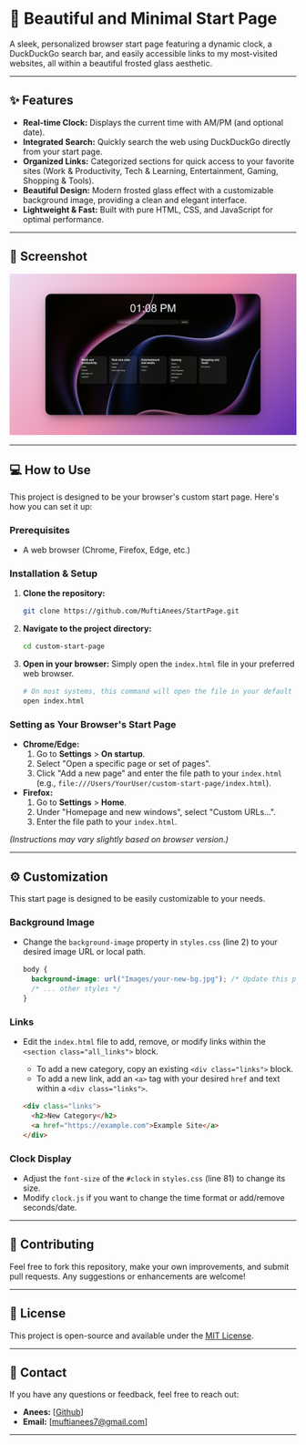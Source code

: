 # 🚀 Beautiful and Minimal Start Page

A sleek, personalized browser start page featuring a dynamic clock, a DuckDuckGo search bar, and easily accessible links to my most-visited websites, all within a beautiful frosted glass aesthetic.

---

## ✨ Features

- **Real-time Clock:** Displays the current time with AM/PM (and optional date).
- **Integrated Search:** Quickly search the web using DuckDuckGo directly from your start page.
- **Organized Links:** Categorized sections for quick access to your favorite sites (Work & Productivity, Tech & Learning, Entertainment, Gaming, Shopping & Tools).
- **Beautiful Design:** Modern frosted glass effect with a customizable background image, providing a clean and elegant interface.
- **Lightweight & Fast:** Built with pure HTML, CSS, and JavaScript for optimal performance.

---

## 📸 Screenshot

![Screenshot of the design](Images/StartPage.png)

---

## 💻 How to Use

This project is designed to be your browser's custom start page. Here's how you can set it up:

### Prerequisites

- A web browser (Chrome, Firefox, Edge, etc.)

### Installation & Setup

1.  **Clone the repository:**

    ```bash
    git clone https://github.com/MuftiAnees/StartPage.git
    ```

2.  **Navigate to the project directory:**

    ```bash
    cd custom-start-page
    ```

3.  **Open in your browser:**
    Simply open the `index.html` file in your preferred web browser.

    ```bash
    # On most systems, this command will open the file in your default browser
    open index.html
    ```

### Setting as Your Browser's Start Page

- **Chrome/Edge:**
  1.  Go to **Settings** \> **On startup**.
  2.  Select "Open a specific page or set of pages".
  3.  Click "Add a new page" and enter the file path to your `index.html` (e.g., `file:///Users/YourUser/custom-start-page/index.html`).
- **Firefox:**
  1.  Go to **Settings** \> **Home**.
  2.  Under "Homepage and new windows", select "Custom URLs...".
  3.  Enter the file path to your `index.html`.

_(Instructions may vary slightly based on browser version.)_

---

## ⚙️ Customization

This start page is designed to be easily customizable to your needs.

### Background Image

- Change the `background-image` property in `styles.css` (line 2) to your desired image URL or local path.
  ```css
  body {
    background-image: url("Images/your-new-bg.jpg"); /* Update this path */
    /* ... other styles */
  }
  ```

### Links

- Edit the `index.html` file to add, remove, or modify links within the `<section class="all_links">` block.

  - To add a new category, copy an existing `<div class="links">` block.
  - To add a new link, add an `<a>` tag with your desired `href` and text within a `<div class="links">`.

  <!-- end list -->

  ```html
  <div class="links">
    <h2>New Category</h2>
    <a href="https://example.com">Example Site</a>
  </div>
  ```

### Clock Display

- Adjust the `font-size` of the `#clock` in `styles.css` (line 81) to change its size.
- Modify `clock.js` if you want to change the time format or add/remove seconds/date.

---

## 🤝 Contributing

Feel free to fork this repository, make your own improvements, and submit pull requests. Any suggestions or enhancements are welcome\!

---

## 📄 License

This project is open-source and available under the [MIT License](https://www.google.com/search?q=LICENSE).

---

## 📧 Contact

If you have any questions or feedback, feel free to reach out:

- **Anees:** [[Github](https://github.com/MuftiAnees)]
- **Email:** [muftianees7@gmail.com]

---
